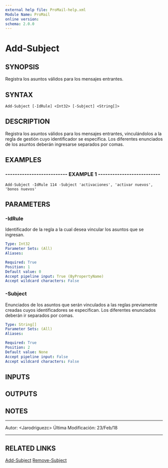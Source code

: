```yaml
---
external help file: ProMail-help.xml
Module Name: ProMail
online version: 
schema: 2.0.0
---
```


# Add-Subject

## SYNOPSIS
Registra los asuntos válidos para los mensajes entrantes.

## SYNTAX

```
Add-Subject [-IdRule] <Int32> [-Subject] <String[]>
```

## DESCRIPTION
Registra los asuntos válidos para los mensajes entrantes, vinculándolos a la regla 
de gestión cuyo identificador se especifica.
Los diferentes enunciados de los asuntos
deberán ingresarse separados por comas.

## EXAMPLES

### -------------------------- EXAMPLE 1 --------------------------
```
Add-Subject -IdRule 114 -Subject 'activaciones', 'activar nuevos', 'bonos nuevos'
```

## PARAMETERS

### -IdRule
Identificador de la regla  a la cual desea vincular los asuntos que se ingresan.

```yaml
Type: Int32
Parameter Sets: (All)
Aliases: 

Required: True
Position: 1
Default value: 0
Accept pipeline input: True (ByPropertyName)
Accept wildcard characters: False
```

### -Subject
Enunciados de los asuntos que serán vinculados a las reglas previamente creadas cuyos identificadores se 
especifican.
Los diferentes enunciados deberán ir separados por comas.

```yaml
Type: String[]
Parameter Sets: (All)
Aliases: 

Required: True
Position: 2
Default value: None
Accept pipeline input: False
Accept wildcard characters: False
```

## INPUTS

## OUTPUTS

## NOTES
---------------------------------------------------------
Autor: \<Jarodriguezc\>
Última Modificación: 23/Feb/18

---------------------------------------------------------

## RELATED LINKS

[Add-Subject](Add-Subject.md)
[Remove-Subject](Remove-Subject.md)

